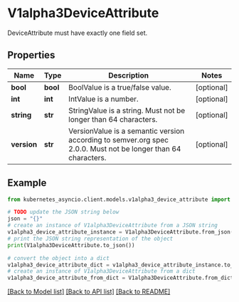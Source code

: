 # V1alpha3DeviceAttribute

DeviceAttribute must have exactly one field set.

## Properties

Name | Type | Description | Notes
------------ | ------------- | ------------- | -------------
**bool** | **bool** | BoolValue is a true/false value. | [optional] 
**int** | **int** | IntValue is a number. | [optional] 
**string** | **str** | StringValue is a string. Must not be longer than 64 characters. | [optional] 
**version** | **str** | VersionValue is a semantic version according to semver.org spec 2.0.0. Must not be longer than 64 characters. | [optional] 

## Example

```python
from kubernetes_asyncio.client.models.v1alpha3_device_attribute import V1alpha3DeviceAttribute

# TODO update the JSON string below
json = "{}"
# create an instance of V1alpha3DeviceAttribute from a JSON string
v1alpha3_device_attribute_instance = V1alpha3DeviceAttribute.from_json(json)
# print the JSON string representation of the object
print(V1alpha3DeviceAttribute.to_json())

# convert the object into a dict
v1alpha3_device_attribute_dict = v1alpha3_device_attribute_instance.to_dict()
# create an instance of V1alpha3DeviceAttribute from a dict
v1alpha3_device_attribute_from_dict = V1alpha3DeviceAttribute.from_dict(v1alpha3_device_attribute_dict)
```
[[Back to Model list]](../README.md#documentation-for-models) [[Back to API list]](../README.md#documentation-for-api-endpoints) [[Back to README]](../README.md)


